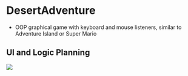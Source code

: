 # DesertAdventure
* OOP graphical game with keyboard and mouse listeners, similar to Adventure Island or Super Mario

## UI and Logic Planning
![](github.com/Ahessick/Indopro/blob/main/images/DesertAdventure1.jpg?raw=true)
